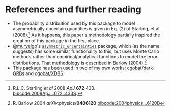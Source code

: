 # References and further reading

- The probability distribution used by this package to model asymmetrically uncertain quantities is given in Eq. (2) of Starling, et al. (2008).[^1] As it happens, this paper's methodology partially inspired the creation of this package in the first place.
- [@muryelgp](https://github.com/muryelgp)'s [`asymmetric_uncertainties`](https://github.com/muryelgp/asymmetric_uncertainties) package, which (as the name suggests) has some similar functionality to this, but uses Monte Carlo methods rather than empirical/analytical functions to model the error distributions. That methodology is described in Barlow (2004).[^2]
- This package has been used in two of my own works: [cgobat/dark-GRBs](https://github.com/cgobat/dark-GRBs) and [cgobat/XDBS](https://github.com/cgobat/XDBS).


[^1]: R.L.C. Starling *et al* 2008 *ApJ* **672** 433. [bibcode:2008ApJ...672..433S](https://ui.adsabs.harvard.edu/abs/2008ApJ...672..433S/abstract).
[^2]: R. Barlow 2004 *arXiv*:physics/**0406120** [bibcode:2004physics...6120B](https://ui.adsabs.harvard.edu/abs/2004physics...6120B/abstract)
